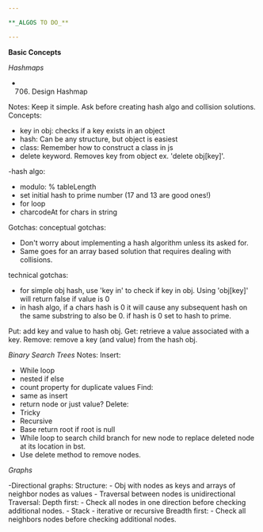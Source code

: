 ```yaml
---

**_ALGOS TO DO_**

---
```


**Basic Concepts**

_Hashmaps_

- 706. Design Hashmap

Notes: Keep it simple. Ask before creating hash algo and collision solutions.
Concepts:

- key in obj: checks if a key exists in an object
- hash: Can be any structure, but object is easiest
- class: Remember how to construct a class in js
- delete keyword. Removes key from object ex. 'delete obj[key]'.

-hash algo:

- modulo: % tableLength
- set initial hash to prime number (17 and 13 are good ones!)
- for loop
- charcodeAt for chars in string

Gotchas:
conceptual gotchas:

- Don't worry about implementing a hash algorithm unless its asked for.
- Same goes for an array based solution that requires dealing with collisions.

technical gotchas:

- for simple obj hash, use 'key in' to check if key in obj. Using 'obj[key]' will return false if value is 0
- in hash algo, if a chars hash is 0 it will cause any subsequent hash on the same substring to also be 0. if hash is 0 set to hash to prime.

Put: add key and value to hash obj.
Get: retrieve a value associated with a key.
Remove: remove a key (and value) from the hash obj.

_Binary Search Trees_
Notes:
Insert:

- While loop
- nested if else
- count property for duplicate values
  Find:
- same as insert
- return node or just value?
  Delete:
- Tricky
- Recursive
- Base return root if root is null
- While loop to search child branch for new node to replace deleted node at its location in bst.
- Use delete method to remove nodes.

_Graphs_

-Directional graphs:
Structure: - Obj with nodes as keys and arrays of neighbor nodes as values - Traversal between nodes is unidirectional
Traversal:
Depth first: - Check all nodes in one direction before checking additional nodes. - Stack - iterative or recursive
Breadth first: - Check all neighbors nodes before checking additional nodes.
